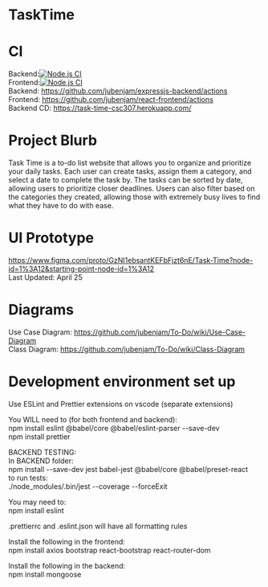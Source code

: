 # TaskTime

# CI
Backend:[![Node.js CI](https://github.com/jubenjam/expressjs-backend/actions/workflows/node.js.yml/badge.svg)](https://github.com/jubenjam/expressjs-backend/actions/workflows/node.js.yml)<br/>
Frontend:[![Node.js CI](https://github.com/jubenjam/react-frontend/actions/workflows/node.js.yml/badge.svg)](https://github.com/jubenjam/react-frontend/actions/workflows/node.js.yml)<br/>
Backend: https://github.com/jubenjam/expressjs-backend/actions<br/>
Frontend: https://github.com/jubenjam/react-frontend/actions<br/>
Backend CD: https://task-time-csc307.herokuapp.com/

# Project Blurb
Task Time is a to-do list website that allows you to organize and prioritize your daily tasks. Each user can create tasks, assign them a category, and select a date to complete the task by. The tasks can be sorted by date, allowing users to prioritize closer deadlines. Users can also filter based on the categories they created, allowing those with extremely busy lives to find what they have to do with ease.

# UI Prototype
https://www.figma.com/proto/GzNI1ebsantKEFbFjzt6nE/Task-Time?node-id=1%3A12&starting-point-node-id=1%3A12<br/>
Last Updated: April 25

# Diagrams
Use Case Diagram: https://github.com/jubenjam/To-Do/wiki/Use-Case-Diagram<br/>
Class Diagram: https://github.com/jubenjam/To-Do/wiki/Class-Diagram

# Development environment set up

Use ESLint and Prettier extensions on vscode (separate extensions)

You WILL need to (for both frontend and backend):<br/>
npm install eslint @babel/core @babel/eslint-parser --save-dev<br/>
npm install prettier

BACKEND TESTING:<br/>
In BACKEND folder:<br/>
npm install --save-dev jest babel-jest @babel/core @babel/preset-react<br/>
to run tests:<br/>
./node_modules/.bin/jest --coverage --forceExit

You may need to:<br/>
npm install eslint

.prettierrc and .eslint.json will have all formatting rules

Install the following in the frontend:<br/>
npm install axios bootstrap react-bootstrap react-router-dom

Install the following in the backend:<br/>
npm install mongoose

